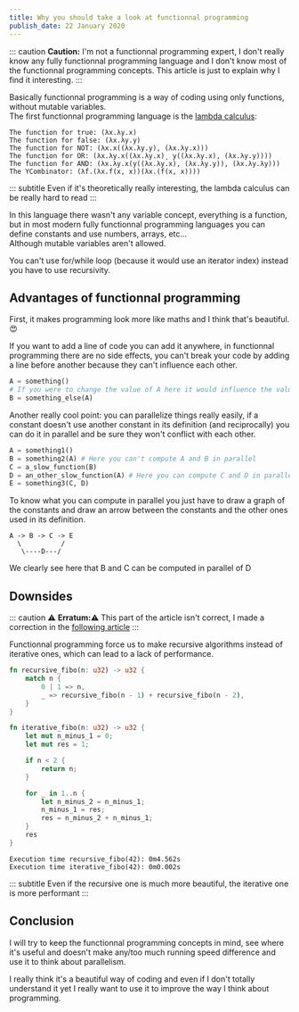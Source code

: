 ```yaml
---
title: Why you should take a look at functionnal programming
publish_date: 22 January 2020
---
```


::: caution
**Caution:** I'm not a functionnal programming expert, I don't really know any fully functionnal programming language and I don't know most of the functionnal programming concepts. This article is just to explain why I find it interesting.
:::

Basically functionnal programming is a way of coding using only functions, without mutable variables.<br/>
The first functionnal programming language is the [lambda calculus](https://en.wikipedia.org/wiki/Lambda_calculus):

```
The function for true: (λx.λy.x)
The function for false: (λx.λy.y)
The function for NOT: (λx.x((λx.λy.y), (λx.λy.x)))
The function for OR: (λx.λy.x((λx.λy.x)¸ y((λx.λy.x), (λx.λy.y))))
The function for AND: (λx.λy.x(y((λx.λy.x), (λx.λy.y)), (λx.λy.λy)))
The YCombinator: (λf.(λx.f(x, x))(λx.(f(x, x))))
```

::: subtitle
Even if it's theoretically really interesting, the lambda calculus can be really hard to read
:::

In this language there wasn't any variable concept, everything is a function, but in most modern fully functionnal programming languages you can define constants and use numbers, arrays, etc...<br/>
Although mutable variables aren't allowed.

You can't use for/while loop (because it would use an iterator index) instead you have to use recursivity.

## Advantages of functionnal programming

First, it makes programming look more like maths and I think that's beautiful. 😍

If you want to add a line of code you can add it anywhere, in functionnal programming there are no side effects, you can't break your code by adding a line before another because they can't influence each other.

```python
A = something()
# If you were to change the value of A here it would influence the value of B, because variables aren't mutable you can't do this in functionnal programming
B = something_else(A)
```

Another really cool point: you can parallelize things really easily, if a constant doesn't use another constant in its definition (and reciprocally) you can do it in parallel and be sure they won't conflict with each other.

```python
A = something1()
B = something2(A) # Here you can't compute A and B in parallel
C = a_slow_function(B)
D = an_other_slow_function(A) # Here you can compute C and D in parallel
E = something3(C, D)
```

To know what you can compute in parallel you just have to draw a graph of the constants and draw an arrow between the constants and the other ones used in its definition.

```
A -> B -> C -> E
  \          /
   \----D---/
```

We clearly see here that B and C can be computed in parallel of D

## Downsides

::: caution
⚠️ **Erratum:**⚠️ This part of the article isn't correct, I made a correction in the [following article](/implementing_a_minimal_lisp_to_learn_lisp/#erratum-on-the-last-article)
:::

Functionnal programming force us to make recursive algorithms instead of iterative ones, which can lead to a lack of performance.

```rust
fn recursive_fibo(n: u32) -> u32 {
	match n {
		0 | 1 => n,
		_ => recursive_fibo(n - 1) + recursive_fibo(n - 2),
	}
}

fn iterative_fibo(n: u32) -> u32 {
	let mut n_minus_1 = 0;
	let mut res = 1;

	if n < 2 {
		return n;
	}

	for _ in 1..n {
		let n_minus_2 = n_minus_1;
		n_minus_1 = res;
		res = n_minus_2 + n_minus_1;
	}
	res
}
```

```
Execution time recursive_fibo(42): 0m4.562s
Execution time iterative_fibo(42): 0m0.002s
```
::: subtitle
Even if the recursive one is much more beautiful, the iterative one is more performant
:::

## Conclusion

I will try to keep the functionnal programming concepts in mind, see where it's useful and doesn't make any/too much running speed difference and use it to think about parallelism.

I really think it's a beautiful way of coding and even if I don't totally understand it yet I really want to use it to improve the way I think about programming.
